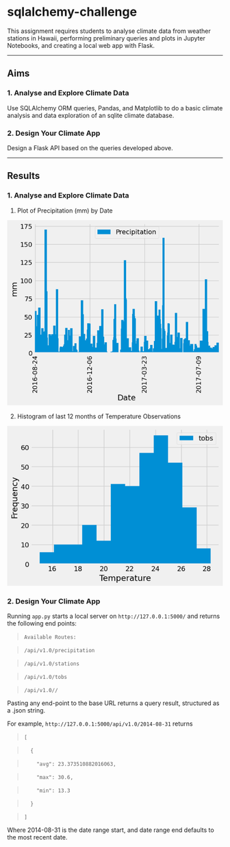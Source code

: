 # sqlalchemy-challenge

This assignment requires students to analyse climate data from weather stations in Hawaii, performing preliminary queries and plots in Jupyter Notebooks, and creating a local web app with Flask.

---

## Aims

### 1. Analyse and Explore Climate Data

Use SQLAlchemy ORM queries, Pandas, and Matplotlib to do a basic climate analysis and data exploration of an sqlite climate database.

### 2. Design Your Climate App

Design a Flask API based on the queries developed above.

---

## Results

### 1. Analyse and Explore Climate Data

1. Plot of Precipitation (mm) by Date

![Matplotlib plot 1](SurfsUp/Resources/plot_1.png)

2. Histogram of last 12 months of Temperature Observations

![Matplotlib plot 2](SurfsUp/Resources/plot_2.png)

### 2. Design Your Climate App

Running `app.py` starts a local server on `http://127.0.0.1:5000/` and returns the following end points:

>`Available Routes:`

>`/api/v1.0/precipitation`

>`/api/v1.0/stations`

>`/api/v1.0/tobs`

>`/api/v1.0//`

Pasting any end-point to the base URL returns a query result, structured as a .json string.

For example, `http://127.0.0.1:5000/api/v1.0/2014-08-31` returns

>`[`

>`  {`

>`    "avg": 23.373510882016063,`

>`    "max": 30.6,`

>`    "min": 13.3`

>`  }`

>`]`

Where 2014-08-31 is the date range start, and date range end defaults to the most recent date. 
